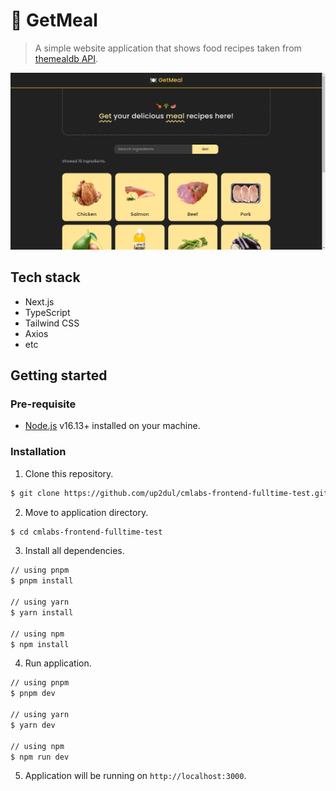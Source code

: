 # 🍔 GetMeal

> A simple website application that shows food recipes taken from [themealdb API](https://themealdb.com).

![Screenshot](public/screenshot.png)

## Tech stack

- Next.js
- TypeScript
- Tailwind CSS
- Axios
- etc

## Getting started

### Pre-requisite

- [Node.js](https://nodejs.org) v16.13+ installed on your machine.

### Installation

1. Clone this repository.

```bash
$ git clone https://github.com/up2dul/cmlabs-frontend-fulltime-test.git
```

2. Move to application directory.

```bash
$ cd cmlabs-frontend-fulltime-test
```

3. Install all dependencies.

```bash
// using pnpm
$ pnpm install

// using yarn
$ yarn install

// using npm
$ npm install
```

4. Run application.

```bash
// using pnpm
$ pnpm dev

// using yarn
$ yarn dev

// using npm
$ npm run dev
```

5. Application will be running on `http://localhost:3000`.
